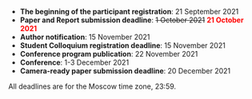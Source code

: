 
- **The beginning of the participant registration**: 21 September 2021
- **Paper and Report submission deadline**: <s>1 October 2021</s> <b style="color: red;">21 October 2021</b> <!--- <s>1 October 2021</s> <b style="color: red;">21 October 2021</b>-->
- **Author notification**: 15 November 2021
- **Student Colloquium registration deadline**: 15 November 2021
- **Conference program publication**: 22 November 2021
- **Conference**: 1-3 December 2021
- **Camera-ready paper submission deadline**: 20 December 2021

All deadlines are for the Moscow time zone, 23:59.
